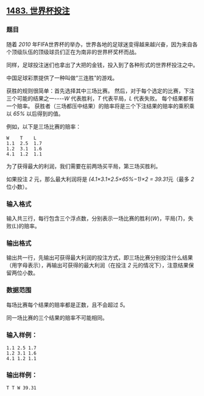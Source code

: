 ## [1483. 世界杯投注](https://www.acwing.com/problem/content/1485/)

### 题目

随着 *2010* 年FIFA世界杯的举办，世界各地的足球迷变得越来越兴奋，因为来自各个顶级队伍的顶级球员们正在为南非的世界杯奖杯而战。

同样，足球投注迷们也拿出了大把的金钱，投入到了各种形式的世界杯投注之中。

中国足球彩票提供了一种叫做“三连胜”的游戏。

获胜的规则很简单：首先选择其中三场比赛。 然后，对于每个选定的比赛，下注三个可能的结果之一----*W* 代表胜利，*T* 代表平局，*L* 代表失败。 每个结果都有一个赔率。 获胜者（三场都压中结果）的赔率将是三个下注结果的赔率的乘积乘以 *65%* 以后得到的值。

例如，以下是三场比赛的赔率：

```
W    T    L
1.1  2.5  1.7
1.2  3.1  1.6
4.1  1.2  1.1
```

为了获得最大的利润，我们需要在前两场买平局，第三场买胜利。

如果投注 *2* 元，那么最大利润将是 *(4.1×3.1×2.5×65%−1)×2 = 39.31*元（最多 *2* 位小数）。

### 输入格式

输入共三行，每行包含三个浮点数，分别表示一场比赛的胜利(*W*)，平局(*T*)，失败(*L*)的赔率。

### 输出格式

输出共一行，先输出可获得最大利润的投注方式，即三场比赛分别投注什么结果（用字母表示），再输出可获得的最大利润（在投注 *2* 元的情况下），注意结果保留两位小数。

### 数据范围

每场比赛每个结果的赔率都是正数，且不会超过 *5*。

同一场比赛的三个结果的赔率不可能相同。

### 输入样例：

```
1.1 2.5 1.7
1.2 3.1 1.6
4.1 1.2 1.1
```

### 输出样例：

```
T T W 39.31
```
